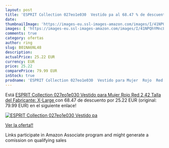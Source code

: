 ```yaml
---
layout: post
title: 'ESPRIT Collection 027eo1e030  Vestido pa al 68.47 % de descuento'
date: 
thumbnailImage: 'https://images-eu.ssl-images-amazon.com/images/I/41NPQhYMncL._SL200_.jpg'
images: [ 'https://images-eu.ssl-images-amazon.com/images/I/41NPQhYMncL._SL200_.jpg' ]
comments: true
category: ofertas
author: ring
slug: B01NA6NL48
description:
actualPrice: 25.22 EUR
currency: EUR
price: 25.22
comparePrice: 79.99 EUR
inStock: true
prodname: 'ESPRIT Collection 027eo1e030  Vestido para Mujer  Rojo  Red 2  42  Talla del Fabricante: X-Large '
---
```


Está [ESPRIT Collection 027eo1e030  Vestido para Mujer  Rojo  Red 2  42  Talla del Fabricante: X-Large ](https://www.amazon.es/dp/B01NA6NL48/?tag=tolees-21) con 68.47 de descuento por 25.22 EUR (original: 79.99 EUR) en el siguiente enlace!

[![ESPRIT Collection 027eo1e030  Vestido pa](https://images-eu.ssl-images-amazon.com/images/I/41NPQhYMncL._SL200_.jpg)](https://www.amazon.es/dp/B01NA6NL48/?tag=tolees-21)

[Ver la oferta!!](https://www.amazon.es/dp/B01NA6NL48/?tag=tolees-21)

Links participate in Amazon Associate program and might generate a comission on qualifying sales


